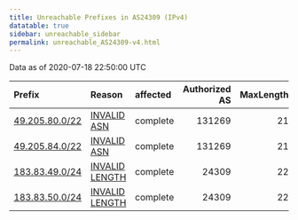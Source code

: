 ```yaml
---
title: Unreachable Prefixes in AS24309 (IPv4)
datatable: true
sidebar: unreachable_sidebar
permalink: unreachable_AS24309-v4.html
---
```


Data as of 2020-07-18 22:50:00 UTC


<div class="datatable-begin"></div>

| Prefix                                                 | Reason                                                                                                   | affected   |   Authorized AS |   MaxLength | Anchor                                       |   unreachable /24s |
|:-------------------------------------------------------|:---------------------------------------------------------------------------------------------------------|:-----------|----------------:|------------:|:---------------------------------------------|-------------------:|
| [49.205.80.0/22](https://stat.ripe.net/49.205.80.0/22) | [INVALID ASN](https://rpki-validator.ripe.net/announcement-preview?asn=AS24309&prefix=49.205.80.0/22)    | complete   |          131269 |          21 | [APNIC](unreachable_APNIC_RPKI_Root-v4.html) |                  4 |
| [49.205.84.0/22](https://stat.ripe.net/49.205.84.0/22) | [INVALID ASN](https://rpki-validator.ripe.net/announcement-preview?asn=AS24309&prefix=49.205.84.0/22)    | complete   |          131269 |          21 | [APNIC](unreachable_APNIC_RPKI_Root-v4.html) |                  4 |
| [183.83.49.0/24](https://stat.ripe.net/183.83.49.0/24) | [INVALID LENGTH](https://rpki-validator.ripe.net/announcement-preview?asn=AS24309&prefix=183.83.49.0/24) | complete   |           24309 |          22 | [APNIC](unreachable_APNIC_RPKI_Root-v4.html) |                  1 |
| [183.83.50.0/24](https://stat.ripe.net/183.83.50.0/24) | [INVALID LENGTH](https://rpki-validator.ripe.net/announcement-preview?asn=AS24309&prefix=183.83.50.0/24) | complete   |           24309 |          22 | [APNIC](unreachable_APNIC_RPKI_Root-v4.html) |                  1 |

<div class="datatable-end"></div>